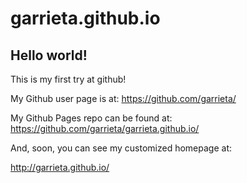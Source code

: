 garrieta.github.io
====================

## Hello world!

This is my first try at github!

My Github user page is at: 
https://github.com/garrieta/

My Github Pages repo can be found at:  
https://github.com/garrieta/garrieta.github.io/

And, soon, you can see my customized homepage at:

http://garrieta.github.io/
